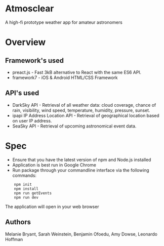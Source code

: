 # Atmosclear
A high-fi prototype weather app for amateur astronomers

Overview
======

Framework's used
------
* preact.js - Fast 3kB alternative to React with the same ES6 API.
* framework7 - iOS & Android HTML/CSS Framework


API's used
------
* DarkSky API - Retrieval of all weather data: cloud coverage, chance of rain, visibility, wind speed, temperature, humidity, pressure, sunset.
* ipapi IP Address Location API - Retrieval of geographical location based on user IP address.
* SeaSky API - Retrieval of upcoming astronomical event data.

Spec
====
* Ensure that you have the latest version of npm and Node.js installed
* Application is best run in Google Chrome
* Run package through your commandline interface via the following commands:
```
	npm init
	npm install
	npm run getEvents
	npm run dev
```
The application will open in your web browser

Authors
-------
Melanie Bryant, Sarah Weinstein, Benjamin Ofoedu, Amy Dowse, Leonardo Hoffman
